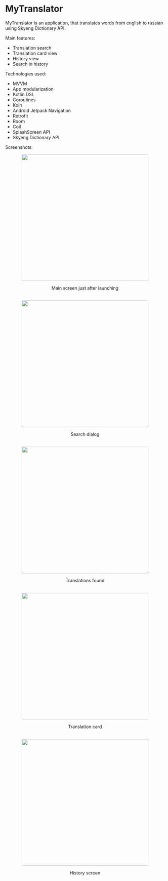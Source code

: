 # MyTranslator
MyTranslator is an application, that translates words from english to russian using Skyeng Dictionary API.

Main features:
- Translation search
- Translation card view
- History view
- Search in history

Technologies used:
- MVVM
- App modularization
- Kotlin DSL
- Coroutines
- Koin
- Android Jetpack Navigation
- Retrofit
- Room
- Coil
- SplashScreen API
- Skyeng Dictionary API

Screenshots:

<div align="center">
    <img src="/screenshots/Screenshot_01.png" width="400px"><p>Main screen just after launching</p></img> 
    <br>
    <img src="/screenshots/Screenshot_02.png" width="400px"><p>Search dialog</p></img> 
    <br>
    <img src="/screenshots/Screenshot_03.png" width="400px"><p>Translations found</p></img> 
    <br>
    <img src="/screenshots/Screenshot_04.png" width="400px"><p>Translation card</p></img> 
    <br>
    <img src="/screenshots/Screenshot_05.png" width="400px"><p>History screen</p></img> 
</div>
